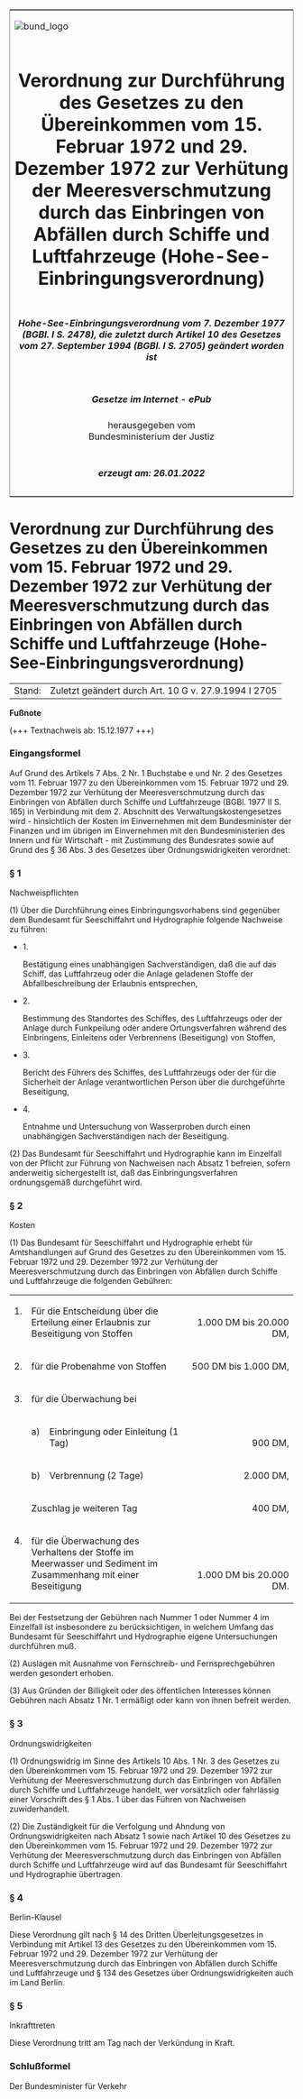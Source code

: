 <span id="DECKBLATT.html"></span>

<table border="0" frame="border" width="100%">

<tr valign="top">

<td align="left">

![bund\_logo](BfJ_2021_Web_de_de.gif)

</td>

<td align="right">

 

</td>

</tr>

<tr align="center" valign="middle">

<td colspan="2">

# Verordnung zur Durchführung des Gesetzes zu den Übereinkommen vom 15. Februar 1972 und 29. Dezember 1972 zur Verhütung der Meeresverschmutzung durch das Einbringen von Abfällen durch Schiffe und Luftfahrzeuge (Hohe-See-Einbringungsverordnung)

</td>

</tr>

<tr align="center" valign="middle">

<td colspan="2">

##### Hohe-See-Einbringungsverordnung vom 7. Dezember 1977 (BGBl. I S. 2478), die zuletzt durch Artikel 10 des Gesetzes vom 27. September 1994 (BGBl. I S. 2705) geändert worden ist

</td>

</tr>

<tr align="center" valign="middle">

<td colspan="2">

  
  

##### Gesetze im Internet - ePub  
  
herausgegeben vom  
Bundesministerium der Justiz

</td>

</tr>

<tr align="center" valign="bottom">

<td colspan="2">

  
  

##### erzeugt am: 26.01.2022

</td>

</tr>

</table>

<span id="BJNR024780977.html"></span>

# Verordnung zur Durchführung des Gesetzes zu den Übereinkommen vom 15. Februar 1972 und 29. Dezember 1972 zur Verhütung der Meeresverschmutzung durch das Einbringen von Abfällen durch Schiffe und Luftfahrzeuge (Hohe-See-Einbringungsverordnung)

<div>

<div class="jnhtml">

|        |                                                      |
| ------ | ---------------------------------------------------- |
| Stand: | Zuletzt geändert durch Art. 10 G v. 27.9.1994 I 2705 |

</div>

</div>

<div>

  
**Fußnote**

<div class="jnhtml">

<div>

<div class="jurAbsatz">

(+++ Textnachweis ab: 15.12.1977 +++)

</div>

</div>

</div>

</div>

<span id="BJNR024780977BJNE000100314.html"></span>

### Eingangsformel  

<div>

<div class="jnhtml">

<div>

<div class="jurAbsatz">

Auf Grund des Artikels 7 Abs. 2 Nr. 1 Buchstabe e und Nr. 2 des Gesetzes
vom 11. Februar 1977 zu den Übereinkommen vom 15. Februar 1972 und 29.
Dezember 1972 zur Verhütung der Meeresverschmutzung durch das Einbringen
von Abfällen durch Schiffe und Luftfahrzeuge (BGBl. 1977 II S. 165) in
Verbindung mit dem 2. Abschnitt des Verwaltungskostengesetzes wird -
hinsichtlich der Kosten im Einvernehmen mit dem Bundesminister der
Finanzen und im übrigen im Einvernehmen mit den Bundesministerien des
Innern und für Wirtschaft - mit Zustimmung des Bundesrates sowie auf
Grund des § 36 Abs. 3 des Gesetzes über Ordnungswidrigkeiten verordnet:

</div>

</div>

</div>

</div>

<span id="BJNR024780977BJNE000201307.html"></span>

### § 1  
Nachweispflichten

<div>

<div class="jnhtml">

<div>

<div class="jurAbsatz">

(1) Über die Durchführung eines Einbringungsvorhabens sind gegenüber dem
Bundesamt für Seeschiffahrt und Hydrographie folgende Nachweise zu
führen:

  - 1\.
    
    <div style="">
    
    Bestätigung eines unabhängigen Sachverständigen, daß die auf das
    Schiff, das Luftfahrzeug oder die Anlage geladenen Stoffe der
    Abfallbeschreibung der Erlaubnis entsprechen,
    
    </div>

  - 2\.
    
    <div style="">
    
    Bestimmung des Standortes des Schiffes, des Luftfahrzeugs oder der
    Anlage durch Funkpeilung oder andere Ortungsverfahren während des
    Einbringens, Einleitens oder Verbrennens (Beseitigung) von Stoffen,
    
    </div>

  - 3\.
    
    <div style="">
    
    Bericht des Führers des Schiffes, des Luftfahrzeugs oder der für die
    Sicherheit der Anlage verantwortlichen Person über die durchgeführte
    Beseitigung,
    
    </div>

  - 4\.
    
    <div style="">
    
    Entnahme und Untersuchung von Wasserproben durch einen unabhängigen
    Sachverständigen nach der Beseitigung.
    
    </div>

</div>

<div class="jurAbsatz">

(2) Das Bundesamt für Seeschiffahrt und Hydrographie kann im Einzelfall
von der Pflicht zur Führung von Nachweisen nach Absatz 1 befreien,
sofern anderweitig sichergestellt ist, daß das Einbringungsverfahren
ordnungsgemäß durchgeführt wird.

</div>

</div>

</div>

</div>

<span id="BJNR024780977BJNE000301307.html"></span>

### § 2  
Kosten

<div>

<div class="jnhtml">

<div>

<div class="jurAbsatz">

(1) Das Bundesamt für Seeschiffahrt und Hydrographie erhebt für
Amtshandlungen auf Grund des Gesetzes zu den Übereinkommen vom 15.
Februar 1972 und 29. Dezember 1972 zur Verhütung der Meeresverschmutzung
durch das Einbringen von Abfällen durch Schiffe und Luftfahrzeuge die
folgenden Gebühren:  

<table style="border: none;">

<colgroup>

<col align="left" width="6%">

</col>

<col align="left" width="6%">

</col>

<col align="left" width="50%">

</col>

<col align="left" width="38%">

</col>

</colgroup>

<tbody valign="top">

<tr>

<td style align="left" valign="top" charoff="50">

1\.

</div>

</div>

</div>

</div>

</td>

<td style colspan="2" align="left" valign="top" charoff="50">

Für die Entscheidung über die Erteilung einer Erlaubnis zur Beseitigung
von Stoffen

</td>

<td style align="right" valign="bottom" charoff="50">

1.000 DM bis 20.000 DM,

</td>

</tr>

<tr>

<td style align="left" valign="top" charoff="50">

2\.

</td>

<td style colspan="2" align="left" valign="top" charoff="50">

für die Probenahme von Stoffen

</td>

<td style align="right" valign="bottom" charoff="50">

500 DM bis 1.000 DM,

</td>

</tr>

<tr>

<td style align="left" valign="top" charoff="50">

3\.

</td>

<td style colspan="2" align="left" valign="top" charoff="50">

für die Überwachung bei

</td>

<td style align="left" valign="top" charoff="50">

 

</td>

</tr>

<tr>

<td style align="left" valign="top" charoff="50">

 

</td>

<td style align="left" valign="top" charoff="50">

a)

</td>

<td style align="left" valign="top" charoff="50">

Einbringung oder Einleitung (1 Tag)

</td>

<td style align="right" valign="bottom" charoff="50">

900 DM,

</td>

</tr>

<tr>

<td style align="left" valign="top" charoff="50">

 

</td>

<td style align="left" valign="top" charoff="50">

b)

</td>

<td style align="left" valign="top" charoff="50">

Verbrennung (2 Tage)

</td>

<td style align="right" valign="bottom" charoff="50">

2.000 DM,

</td>

</tr>

<tr>

<td class="auto-generated" style>

 

</td>

<td style colspan="2" align="left" valign="top" charoff="50">

Zuschlag je weiteren Tag

</td>

<td style align="right" valign="bottom" charoff="50">

400 DM,

</td>

</tr>

<tr>

<td style align="left" valign="top" charoff="50">

4\.

</td>

<td style colspan="2" align="left" valign="top" charoff="50">

für die Überwachung des Verhaltens der Stoffe im Meerwasser und Sediment
im Zusammenhang mit einer Beseitigung

</td>

<td style align="right" valign="bottom" charoff="50">

1.000 DM bis 20.000 DM.

</td>

</tr>

</tbody>

</table>

  
Bei der Festsetzung der Gebühren nach Nummer 1 oder Nummer 4 im
Einzelfall ist insbesondere zu berücksichtigen, in welchem Umfang das
Bundesamt für Seeschiffahrt und Hydrographie eigene Untersuchungen
durchführen muß.

</div>

<div class="jurAbsatz">

(2) Auslagen mit Ausnahme von Fernschreib- und Fernsprechgebühren werden
gesondert erhoben.

</div>

<div class="jurAbsatz">

(3) Aus Gründen der Billigkeit oder des öffentlichen Interesses können
Gebühren nach Absatz 1 Nr. 1 ermäßigt oder kann von ihnen befreit
werden.

</div>

</div>

</div>

</div>

<span id="BJNR024780977BJNE000401307.html"></span>

### § 3  
Ordnungswidrigkeiten

<div>

<div class="jnhtml">

<div>

<div class="jurAbsatz">

(1) Ordnungswidrig im Sinne des Artikels 10 Abs. 1 Nr. 3 des Gesetzes zu
den Übereinkommen vom 15. Februar 1972 und 29. Dezember 1972 zur
Verhütung der Meeresverschmutzung durch das Einbringen von Abfällen
durch Schiffe und Luftfahrzeuge handelt, wer vorsätzlich oder fahrlässig
einer Vorschrift des § 1 Abs. 1 über das Führen von Nachweisen
zuwiderhandelt.

</div>

<div class="jurAbsatz">

(2) Die Zuständigkeit für die Verfolgung und Ahndung von
Ordnungswidrigkeiten nach Absatz 1 sowie nach Artikel 10 des Gesetzes zu
den Übereinkommen vom 15. Februar 1972 und 29. Dezember 1972 zur
Verhütung der Meeresverschmutzung durch das Einbringen von Abfällen
durch Schiffe und Luftfahrzeuge wird auf das Bundesamt für Seeschiffahrt
und Hydrographie übertragen.

</div>

</div>

</div>

</div>

<span id="BJNR024780977BJNE000500314.html"></span>

### § 4  
Berlin-Klausel

<div>

<div class="jnhtml">

<div>

<div class="jurAbsatz">

Diese Verordnung gilt nach § 14 des Dritten Überleitungsgesetzes in
Verbindung mit Artikel 13 des Gesetzes zu den Übereinkommen vom 15.
Februar 1972 und 29. Dezember 1972 zur Verhütung der Meeresverschmutzung
durch das Einbringen von Abfällen durch Schiffe und Luftfahrzeuge und §
134 des Gesetzes über Ordnungswidrigkeiten auch im Land Berlin.

</div>

</div>

</div>

</div>

<span id="BJNR024780977BJNE000600314.html"></span>

### § 5  
Inkrafttreten

<div>

<div class="jnhtml">

<div>

<div class="jurAbsatz">

Diese Verordnung tritt am Tag nach der Verkündung in Kraft.

</div>

</div>

</div>

</div>

<span id="BJNR024780977BJNE000700314.html"></span>

### Schlußformel  

<div>

<div class="jnhtml">

<div>

<div class="jurAbsatz">

<span class="SP">Der Bundesminister für Verkehr</span>

</div>

</div>

</div>

</div>
